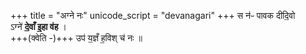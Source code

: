 +++
title = "अग्ने नः"
unicode_script = "devanagari"
+++
स न॑ᳶ पावक दीदि॒वो  
ऽग्ने॑ **दे॒वाँ इ॒हा व॑ह** ।   
+++(क्वेति -)+++ उप॑ य॒ज्ञँ ह॒विश् च॑ नः ॥
